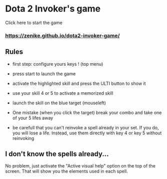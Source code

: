 # Dota 2 Invoker's game

Click here to start the game

### <https://zenike.github.io/dota2-invoker-game/>

## Rules 			

- first step: configure yours keys ! (top menu)
- press start to launch the game
- activate the highlighted skill and press the ULTI button to show it
- use your skill 4 or 5 to activate a memorized skill
- launch the skill on the blue target (mouseleft)

- One mistake (when you click the target) break your combo and take one of your 5 lifes away
- be carefull that you can't reinvoke a spell already in your set. If you do, you will lose a life. Instead, use them directly with key 4 or key 5 without reinvoking

## I don't know the spells already...

No problem, just activate the "Active visual help" option on the top of the screen. That will show you the elements used in each spell.
